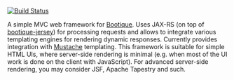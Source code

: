 [![Build Status](https://travis-ci.org/nhl/bootique-mvc.svg)](https://travis-ci.org/nhl/bootique-mvc)

A simple MVC web framework for [Bootique](http://bootique.io). Uses JAX-RS (on top of [bootique-jersey](https://github.com/nhl/bootique-mvc)) for processing requests and allows to integrate various templating engines for rendering dynamic responses. Currently provides integration with [Mustache](https://mustache.github.io/) templating. This framework is suitable for simple HTML UIs, where server-side rendering is minimal (e.g. when most of the UI work is done on the client with JavaScript). For advanced server-side rendering, you may consider JSF, Apache Tapestry and such.

